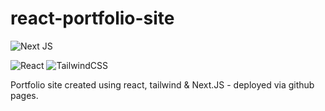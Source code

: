 # react-portfolio-site

<img alt="Next JS" src="https://img.shields.io/badge/nextjs-%23000000.svg?style=for-the-badge&logo=next.js&logoColor=white"/>

![React](https://img.shields.io/badge/react-%2320232a.svg?style=for-the-badge&logo=react&logoColor=%2361DAFB)
![TailwindCSS](https://img.shields.io/badge/tailwindcss-%2338B2AC.svg?style=for-the-badge&logo=tailwind-css&logoColor=white)

Portfolio site created using react, tailwind & Next.JS - deployed via github pages.
